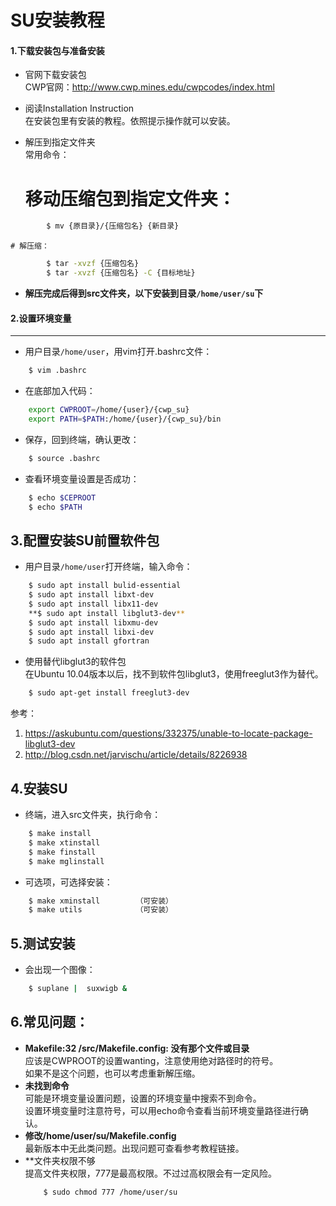 SU安装教程
====

#### 1.下载安装包与准备安装

* 官网下载安装包  
CWP官网：<http://www.cwp.mines.edu/cwpcodes/index.html>

* 阅读Installation Instruction  
在安装包里有安装的教程。依照提示操作就可以安装。

* 解压到指定文件夹  
常用命令：  
	# 移动压缩包到指定文件夹：  
```Bash
		$ mv {原目录}/{压缩包名} {新目录}
```
	# 解压缩：  
```Bash
		$ tar -xvzf {压缩包名}
		$ tar -xvzf {压缩包名} -C {目标地址}
```

* **解压完成后得到src文件夹，以下安装到目录`/home/user/su`下**

#### 2.设置环境变量
----
* 用户目录`/home/user`，用vim打开.bashrc文件：  
```Bash
	$ vim .bashrc
```

* 在底部加入代码：  
```Bash
	export CWPROOT=/home/{user}/{cwp_su}
	export PATH=$PATH:/home/{user}/{cwp_su}/bin
```
* 保存，回到终端，确认更改：  
```Bash
	$ source .bashrc
```

* 查看环境变量设置是否成功：  
```Bash
	$ echo $CEPROOT
	$ echo $PATH
```

3.配置安装SU前置软件包
----
* 用户目录`/home/user`打开终端，输入命令：  
```Bash
	$ sudo apt install bulid-essential
	$ sudo apt install libxt-dev
	$ sudo apt install libx11-dev
	**$ sudo apt install libglut3-dev**
	$ sudo apt install libxmu-dev
	$ sudo apt install libxi-dev
	$ sudo apt install gfortran
```
* 使用替代libglut3的软件包  
在Ubuntu 10.04版本以后，找不到软件包libglut3，使用freeglut3作为替代。  
```Bash
	$ sudo apt-get install freeglut3-dev
```
参考：
1. <https://askubuntu.com/questions/332375/unable-to-locate-package-libglut3-dev>
2. <http://blog.csdn.net/jarvischu/article/details/8226938>


4.安装SU
----
* 终端，进入src文件夹，执行命令：  
```Bash
	$ make install
	$ make xtinstall
	$ make finstall
	$ make mglinstall
```
* 可选项，可选择安装：  
```Bash
	$ make xminstall		（可安装）
	$ make utils			（可安装）
```

5.测试安装  
----
* 会出现一个图像：  
```Bash
	$ suplane |  suxwigb &
```

6.常见问题：
----
* **Makefile:32 /src/Makefile.config: 没有那个文件或目录**  
	应该是CWPROOT的设置wanting，注意使用绝对路径时的符号。  
	如果不是这个问题，也可以考虑重新解压缩。  
* **未找到命令**  
	可能是环境变量设置问题，设置的环境变量中搜索不到命令。  
	设置环境变量时注意符号，可以用echo命令查看当前环境变量路径进行确认。  
* **修改/home/user/su/Makefile.config**  
	最新版本中无此类问题。出现问题可查看参考教程链接。  
* **文件夹权限不够  
	提高文件夹权限，777是最高权限。不过过高权限会有一定风险。  
	```Bash
		$ sudo chmod 777 /home/user/su
	```
